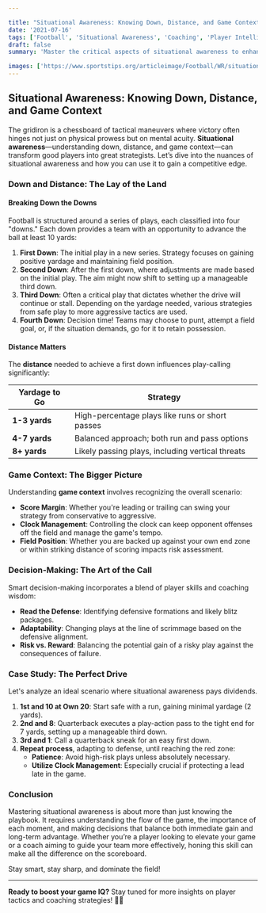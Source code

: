 ```yaml
---

title: "Situational Awareness: Knowing Down, Distance, and Game Context"
date: '2021-07-16'
tags: ['Football', 'Situational Awareness', 'Coaching', 'Player Intelligence', 'Game Strategy', 'Tips', 'Performance Enhancement']
draft: false
summary: 'Master the critical aspects of situational awareness to enhance your game strategy and decision-making on the football field.'

images: ['https://www.sportstips.org/articleimage/Football/WR/situational_awareness_knowing_down_distance_and_game_context.webp']
---
```


## Situational Awareness: Knowing Down, Distance, and Game Context

The gridiron is a chessboard of tactical maneuvers where victory often hinges not just on physical prowess but on mental acuity. **Situational awareness**—understanding down, distance, and game context—can transform good players into great strategists. Let’s dive into the nuances of situational awareness and how you can use it to gain a competitive edge.

### Down and Distance: The Lay of the Land

#### Breaking Down the Downs

Football is structured around a series of plays, each classified into four "downs." Each down provides a team with an opportunity to advance the ball at least 10 yards:

1. **First Down**: The initial play in a new series. Strategy focuses on gaining positive yardage and maintaining field position.
2. **Second Down**: After the first down, where adjustments are made based on the initial play. The aim might now shift to setting up a manageable third down.
3. **Third Down**: Often a critical play that dictates whether the drive will continue or stall. Depending on the yardage needed, various strategies from safe play to more aggressive tactics are used.
4. **Fourth Down**: Decision time! Teams may choose to punt, attempt a field goal, or, if the situation demands, go for it to retain possession.

#### Distance Matters

The **distance** needed to achieve a first down influences play-calling significantly:

| **Yardage to Go** | **Strategy**                                       |
|-------------------|----------------------------------------------------|
| **1-3 yards**     | High-percentage plays like runs or short passes    |
| **4-7 yards**     | Balanced approach; both run and pass options       |
| **8+ yards**      | Likely passing plays, including vertical threats   |

### Game Context: The Bigger Picture

Understanding **game context** involves recognizing the overall scenario:

- **Score Margin**: Whether you're leading or trailing can swing your strategy from conservative to aggressive.
- **Clock Management**: Controlling the clock can keep opponent offenses off the field and manage the game's tempo.
- **Field Position**: Whether you are backed up against your own end zone or within striking distance of scoring impacts risk assessment.

### Decision-Making: The Art of the Call

Smart decision-making incorporates a blend of player skills and coaching wisdom:

- **Read the Defense**: Identifying defensive formations and likely blitz packages.
- **Adaptability**: Changing plays at the line of scrimmage based on the defensive alignment.
- **Risk vs. Reward**: Balancing the potential gain of a risky play against the consequences of failure.

### Case Study: The Perfect Drive

Let's analyze an ideal scenario where situational awareness pays dividends.

1. **1st and 10 at Own 20**: Start safe with a run, gaining minimal yardage (2 yards).
2. **2nd and 8**: Quarterback executes a play-action pass to the tight end for 7 yards, setting up a manageable third down.
3. **3rd and 1**: Call a quarterback sneak for an easy first down.
4. **Repeat process**, adapting to defense, until reaching the red zone:
    - **Patience**: Avoid high-risk plays unless absolutely necessary.
    - **Utilize Clock Management**: Especially crucial if protecting a lead late in the game.

### Conclusion

Mastering situational awareness is about more than just knowing the playbook. It requires understanding the flow of the game, the importance of each moment, and making decisions that balance both immediate gain and long-term advantage. Whether you’re a player looking to elevate your game or a coach aiming to guide your team more effectively, honing this skill can make all the difference on the scoreboard.

Stay smart, stay sharp, and dominate the field!

---

**Ready to boost your game IQ?** Stay tuned for more insights on player tactics and coaching strategies! 🚀🏈
```